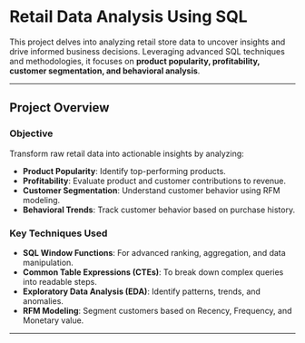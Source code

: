 # **Retail Data Analysis Using SQL**

This project delves into analyzing retail store data to uncover insights and drive informed business decisions. Leveraging advanced SQL techniques and methodologies, it focuses on **product popularity, profitability, customer segmentation, and behavioral analysis**.

---

## **Project Overview**

### **Objective**
Transform raw retail data into actionable insights by analyzing:
- **Product Popularity**: Identify top-performing products.
- **Profitability**: Evaluate product and customer contributions to revenue.
- **Customer Segmentation**: Understand customer behavior using RFM modeling.
- **Behavioral Trends**: Track customer behavior based on purchase history.

### **Key Techniques Used**
- **SQL Window Functions**: For advanced ranking, aggregation, and data manipulation.
- **Common Table Expressions (CTEs)**: To break down complex queries into readable steps.
- **Exploratory Data Analysis (EDA)**: Identify patterns, trends, and anomalies.
- **RFM Modeling**: Segment customers based on Recency, Frequency, and Monetary value.

---

